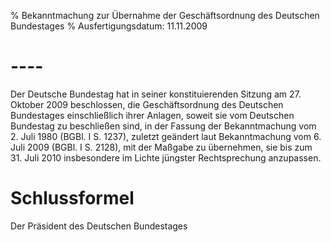 % Bekanntmachung zur Übernahme der Geschäftsordnung des Deutschen Bundestages
% Ausfertigungsdatum: 11.11.2009
 
# ----

Der Deutsche Bundestag hat in seiner konstituierenden Sitzung am 27. Oktober 2009 beschlossen, die Geschäftsordnung des Deutschen Bundestages einschließlich ihrer Anlagen, soweit sie vom Deutschen Bundestag zu beschließen sind, in der Fassung der Bekanntmachung vom 2. Juli 1980 (BGBl. I S. 1237), zuletzt geändert laut Bekanntmachung vom 6. Juli 2009 (BGBl. I S. 2128), mit der Maßgabe zu übernehmen, sie bis zum 31. Juli 2010 insbesondere im Lichte jüngster Rechtsprechung anzupassen.

# Schlussformel

Der Präsident des Deutschen Bundestages
